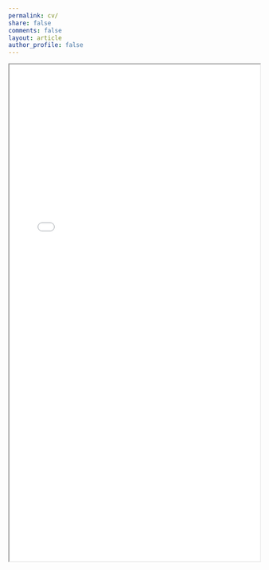```yaml
---
permalink: cv/
share: false
comments: false
layout: article
author_profile: false
---
```


<iframe src="/assets/Filippo Caliò Resume.pdf" width="100%" height="1000px"></iframe>
